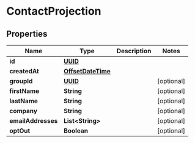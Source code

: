 

# ContactProjection

## Properties

Name | Type | Description | Notes
------------ | ------------- | ------------- | -------------
**id** | [**UUID**](UUID) |  | 
**createdAt** | [**OffsetDateTime**](OffsetDateTime) |  | 
**groupId** | [**UUID**](UUID) |  |  [optional]
**firstName** | **String** |  |  [optional]
**lastName** | **String** |  |  [optional]
**company** | **String** |  |  [optional]
**emailAddresses** | **List&lt;String&gt;** |  |  [optional]
**optOut** | **Boolean** |  |  [optional]



